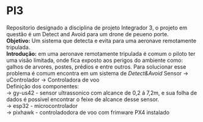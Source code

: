 # PI3
Repositorio designado a disciplina de projeto Integrador 3, o projeto em questão é um Detect and Avoid para um drone de peueno porte.
<br><b>Objetivo:</b> Um sistema que detecta e evita para uma aeronave remotamente tripulada.
<br><b>Introdução:</b> em uma aeronave remotamente tripulada é comum o piloto ter uma visão limitada, onde fica exposto aos perigos do ambiente como: galhos de arvores, postes, prédios e entre outros. Para solucionar esse problema é comum encontra em um sistema de <i>Detect&Avoid</i>
Sensor  → uControlador → Controladora de voo
<br>Definição dos componentes:
<br>→ gy-us42 - sensor ultrassonico com alcance de 0,2 á 7,2m, e  sua folha de dados é possivel encontrar o feixe de alcance desse sensor.
<br>→ esp32 - microcontrolador 
<br>→ pixhawk - controladodora de voo com frimware PX4 instalado 

